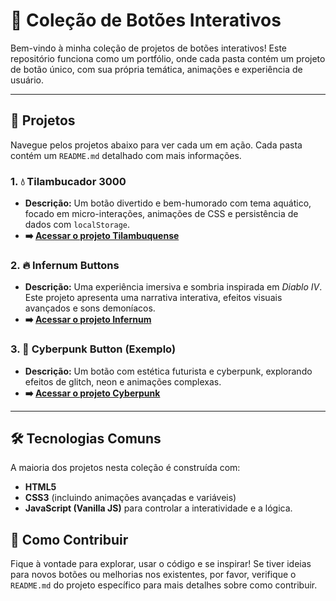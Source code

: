 # 🎨 Coleção de Botões Interativos

Bem-vindo à minha coleção de projetos de botões interativos! Este repositório funciona como um portfólio, onde cada pasta contém um projeto de botão único, com sua própria temática, animações e experiência de usuário.

---

## 🚀 Projetos

Navegue pelos projetos abaixo para ver cada um em ação. Cada pasta contém um `README.md` detalhado com mais informações.

### 1. 💧 Tilambucador 3000

- **Descrição:** Um botão divertido e bem-humorado com tema aquático, focado em micro-interações, animações de CSS e persistência de dados com `localStorage`.
- **➡️ [Acessar o projeto Tilambuquense](./tilambuquense/)**

### 2. 🔥 Infernum Buttons

- **Descrição:** Uma experiência imersiva e sombria inspirada em _Diablo IV_. Este projeto apresenta uma narrativa interativa, efeitos visuais avançados e sons demoníacos.
- **➡️ [Acessar o projeto Infernum](./infernum/)**

### 3. 🤖 Cyberpunk Button (Exemplo)

- **Descrição:** Um botão com estética futurista e cyberpunk, explorando efeitos de glitch, neon e animações complexas. 
- **➡️ [Acessar o projeto Cyberpunk](./cyberpunk/)**

---

## 🛠️ Tecnologias Comuns

A maioria dos projetos nesta coleção é construída com:

- **HTML5**
- **CSS3** (incluindo animações avançadas e variáveis)
- **JavaScript (Vanilla JS)** para controlar a interatividade e a lógica.

## 🤝 Como Contribuir

Fique à vontade para explorar, usar o código e se inspirar! Se tiver ideias para novos botões ou melhorias nos existentes, por favor, verifique o `README.md` do projeto específico para mais detalhes sobre como contribuir.
